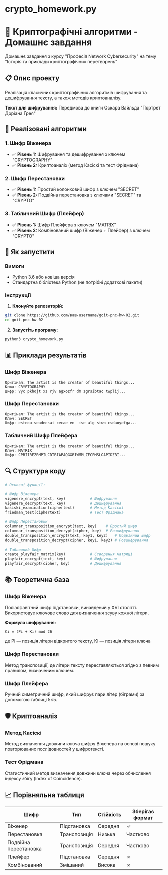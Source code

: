 # crypto_homework.py
# 🔐 Криптографічні алгоритми - Домашнє завдання

Домашнє завдання з курсу "Професія Network Cybersecurity" на тему "Історія та приклади криптографічних перетворень"

## 📋 Опис проекту

Реалізація класичних криптографічних алгоритмів шифрування та дешифрування тексту, а також методів криптоаналізу.

**Текст для шифрування:** Передмова до книги Оскара Вайльда "Портрет Доріана Ґрея"

## 🎯 Реалізовані алгоритми

### 1. Шифр Віженера
- ✅ **Рівень 1:** Шифрування та дешифрування з ключем "CRYPTOGRAPHY"
- ✅ **Рівень 2:** Криптоаналіз (метод Касіскі та тест Фрідмана)

### 2. Шифр Перестановки
- ✅ **Рівень 1:** Простий колонковий шифр з ключем "SECRET"
- ✅ **Рівень 2:** Подвійна перестановка з ключами "SECRET" та "CRYPTO"

### 3. Табличний Шифр (Плейфер)
- ✅ **Рівень 1:** Шифр Плейфера з ключем "MATRIX"
- ✅ **Рівень 2:** Комбінований шифр (Віженер + Плейфер) з ключем "CRYPTO"

## 🚀 Як запустити

### Вимоги
- Python 3.6 або новіша версія
- Стандартна бібліотека Python (не потрібні додаткові пакети)

### Інструкції

1. **Клонуйте репозиторій:**
```bash
git clone https://github.com/ваш-username/goit-pnc-hw-02.git
cd goit-pnc-hw-02
```

2. **Запустіть програму:**
```bash
python3 crypto_homework.py
```

## 📊 Приклади результатів

### Шифр Віженера
```
Оригінал: The artist is the creator of beautiful things...
Ключ: CRYPTOGRAPHY
Шифр: Vyc pkhojt xz rjv agxozfr dm zgrsibtac twplij...
```

### Шифр Перестановки
```
Оригінал: The artist is the creator of beautiful things...
Ключ: SECRET
Шифр: esteou seadeesai cecae en  ise alg stwo csdaoyefga...
```

### Табличний Шифр Плейфера
```
Оригінал: The artist is the creator of beautiful things...
Ключ: MATRIX
Шифр: CPBIIREZRMPILCDTBIAPAQGXBIWMMLZFCPMSLOAPIDZBI...
```

## 🔍 Структура коду

```python
# Основні функції:

# Шифр Віженера
vigenere_encrypt(text, key)           # Шифрування
vigenere_decrypt(text, key)           # Дешифрування
kasiski_examination(ciphertext)       # Метод Касіскі
friedman_test(ciphertext)             # Тест Фрідмана

# Шифр Перестановки
columnar_transposition_encrypt(text, key)    # Простий шифр
columnar_transposition_decrypt(cipher, key)  # Розшифрування
double_transposition_encrypt(text, key1, key2)   # Подвійний шифр
double_transposition_decrypt(cipher, key1, key2) # Розшифрування

# Табличний Шифр
create_playfair_matrix(key)           # Створення матриці
playfair_encrypt(text, key)           # Шифрування
playfair_decrypt(cipher, key)         # Дешифрування
```

## 📚 Теоретична база

### Шифр Віженера
Поліалфавітний шифр підстановки, винайдений у XVI столітті. Використовує ключове слово для визначення зсуву кожної літери.

**Формула шифрування:**
```
Ci = (Pi + Ki) mod 26
```
де Pi — позиція літери відкритого тексту, Ki — позиція літери ключа

### Шифр Перестановки
Метод транспозиції, де літери тексту переставляються згідно з певним правилом, визначеним ключем.

### Шифр Плейфера
Ручний симетричний шифр, який шифрує пари літер (біграми) за допомогою таблиці 5×5.

## 🛡️ Криптоаналіз

### Метод Касіскі
Метод визначення довжини ключа шифру Віженера на основі пошуку повторюваних послідовностей у шифротексті.

### Тест Фрідмана
Статистичний метод визначення довжини ключа через обчислення індексу збігу (Index of Coincidence).

## 📈 Порівняльна таблиця

| Шифр | Тип | Стійкість | Зберігає формат |
|------|-----|-----------|----------------|
| Віженер | Підстановка | Середня | ✓ |
| Перестановка | Транспозиція | Низька | Частково |
| Подвійна перестановка | Транспозиція | Середня | Частково |
| Плейфер | Підстановка | Середня | ✗ |
| Комбінований | Змішаний | Висока | ✗ |


